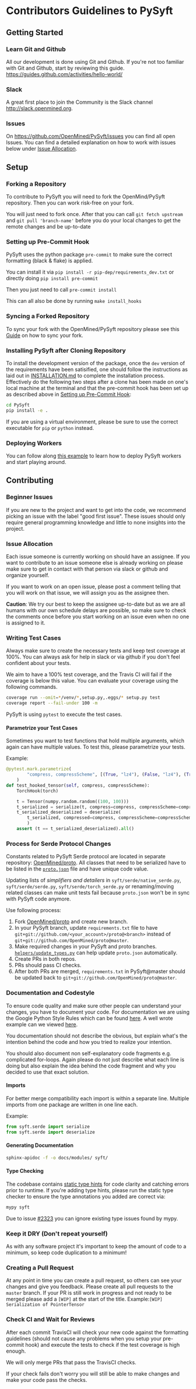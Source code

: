 # Contributors Guidelines to PySyft

## Getting Started

### Learn Git and Github

All our development is done using Git and Github. If you're not too familiar with Git and Github, start by reviewing this guide. https://guides.github.com/activities/hello-world/

### Slack

A great first place to join the Community is the Slack channel <http://slack.openmined.org>.

### Issues

On <https://github.com/OpenMined/PySyft/issues> you can find all open Issues. You can find a detailed explanation on how to work with issues below under [Issue Allocation](#issue-allocation).

## Setup

### Forking a Repository

To contribute to PySyft you will need to fork the OpenMind/PySyft repository.
Then you can work risk-free on your fork.

You will just need to fork once. After that you can call `git fetch upstream` and `git pull 'branch-name'` before you do your local changes to get the remote changes and be up-to-date

### Setting up Pre-Commit Hook

PySyft uses the python package `pre-commit` to make sure the correct formatting (black & flake) is applied.

You can install it via `pip install -r pip-dep/requirements_dev.txt` or directly doing `pip install pre-commit`

Then you just need to call `pre-commit install`

This can all also be done by running `make install_hooks`

### Syncing a Forked Repository

To sync your fork with the OpenMined/PySyft repository please see this [Guide](https://help.github.com/articles/syncing-a-fork/) on how to sync your fork.

### Installing PySyft after Cloning Repository

To install the development version of the package, once the `dev` version of the requirements have been satisified, one should follow the instructions as laid out in [INSTALLATION.md](https://github.com/OpenMined/PySyft/blob/master/INSTALLATION.md) to complete the installation process. Effectively do the following two steps after a clone has been made on one's local machine at the terminal and that the pre-commit hook has been set up as described above in [Setting up Pre-Commit Hook](#syncing-a-forked-repository):
```bash
cd PySyft
pip install -e .
```
If you are using a virtual environment, please be sure to use the correct executable for `pip` or `python` instead.

### Deploying Workers

You can follow along [this example](./examples/deploy_workers/deploy-and-connect.ipynb) to learn how to deploy PySyft workers and start playing around.

## Contributing

### Beginner Issues

If you are new to the project and want to get into the code, we recommend picking an issue with the label "good first issue". These issues should only require general programming knowledge and little to none insights into the project.

### Issue Allocation

Each issue someone is currently working on should have an assignee. If you want to contribute to an issue someone else is already working on please make sure to get in contact with that person via slack or github and organize yourself.

If you want to work on an open issue, please post a comment telling that you will work on that issue, we will assign you as the assignee then.

**Caution**: We try our best to keep the assignee up-to-date but as we are all humans with our own schedule delays are possible, so make sure to check the comments once before you start working on an issue even when no one is assigned to it.

### Writing Test Cases

Always make sure to create the necessary tests and keep test coverage at 100%. You can always ask for help in slack or via github if you don't feel confident about your tests.

We aim to have a 100% test coverage, and the Travis CI will fail if the coverage is below this value. You can evaluate your coverage using the following commands.

```bash
coverage run --omit=*/venv/*,setup.py,.eggs/* setup.py test
coverage report --fail-under 100 -m
```

PySyft is using `pytest` to execute the test cases.

#### Parametrize your Test Cases

Sometimes you want to test functions that hold multiple arguments, which again can have multiple values. To test this, please parametrize your tests.

Example:

```python
@pytest.mark.parametrize(
        "compress, compressScheme", [(True, "lz4"), (False, "lz4"), (True, "zstd"), (False, "zstd")]
    )
def test_hooked_tensor(self, compress, compressScheme):
    TorchHook(torch)

    t = Tensor(numpy.random.random((100, 100)))
    t_serialized = serialize(t, compress=compress, compressScheme=compressScheme)
    t_serialized_deserialized = deserialize(
        t_serialized, compressed=compress, compressScheme=compressScheme
        )
    assert (t == t_serialized_deserialized).all()
```

### Process for Serde Protocol Changes
Constants related to PySyft Serde protocol are located in separate repository: [OpenMined/proto](https://github.com/OpenMined/proto).
All classes that need to be serialized have to be listed in the [`proto.json`](https://github.com/OpenMined/proto/blob/master/proto.json) file and have unique code value.

Updating lists of _simplifiers and detailers_ in `syft/serde/native_serde.py`, `syft/serde/serde.py`, `syft/serde/torch_serde.py`
or renaming/moving related classes can make unit tests fail because `proto.json` won't be in sync with PySyft code anymore.

Use following process:
 1. Fork [OpenMined/proto](https://github.com/OpenMined/proto) and create new branch.
 1. In your PySyft branch, update `requirements.txt` file to have `git+git://github.com/<your_account>/proto@<branch>` instead of `git+git://github.com/OpenMined/proto@master`.
 1. Make required changes in your PySyft and proto branches. [`helpers/update_types.py`](https://github.com/OpenMined/proto/blob/master/helpers/update_types.py) can help update `proto.json` automatically.
 1. Create PRs in both repos.
 1. PRs should pass CI checks.
 1. After both PRs are merged, `requirements.txt` in PySyft@master should be updated back to `git+git://github.com/OpenMined/proto@master`.

### Documentation and Codestyle

To ensure code quality and make sure other people can understand your changes, you have to document your code. For documentation we are using the Google Python Style Rules which can be found [here](https://github.com/google/styleguide/blob/gh-pages/pyguide.md). A well wrote example can we viewed [here](https://sphinxcontrib-napoleon.readthedocs.io/en/latest/example_google.html).

You documentation should not describe the obvious, but explain what's the intention behind the code and how you tried to realize your intention.

You should also document non self-explanatory code fragments e.g. complicated for-loops. Again please do not just describe what each line is doing but also explain the idea behind the code fragment and why you decided to use that exact solution.

#### Imports

For better merge compatibility each import is within a separate line. Multiple imports from one package are written in one line each.

Example:

```python
from syft.serde import serialize
from syft.serde import deserialize
```

#### Generating Documentation

```bash
sphinx-apidoc -f -o docs/modules/ syft/
```

#### Type Checking

The codebase contains [static type hints](https://docs.python.org/3/library/typing.html) for code clarity and catching errors prior to runtime. If you're adding type hints, please run the static type checker to ensure the type annotations you added are correct via:

```bash
mypy syft
```

Due to issue [#2323](https://github.com/OpenMined/PySyft/issues/2323) you can ignore existing type issues found by mypy.

### Keep it DRY (Don't repeat yourself)

As with any software project it's important to keep the amount of code to a minimum, so keep code duplication to a minimum!

### Creating a Pull Request

At any point in time you can create a pull request, so others can see your changes and give you feedback.
Please create all pull requests to the `master` branch.
If your PR is still work in progress and not ready to be merged please add a `[WIP]` at the start of the title.
Example:`[WIP] Serialization of PointerTensor`

### Check CI and Wait for Reviews

After each commit TravisCI will check your new code against the formatting guidelines (should not cause any problems when you setup your pre-commit hook) and execute the tests to check if the test coverage is high enough.

We will only merge PRs that pass the TravisCI checks.

If your check fails don't worry you will still be able to make changes and make your code pass the checks.
